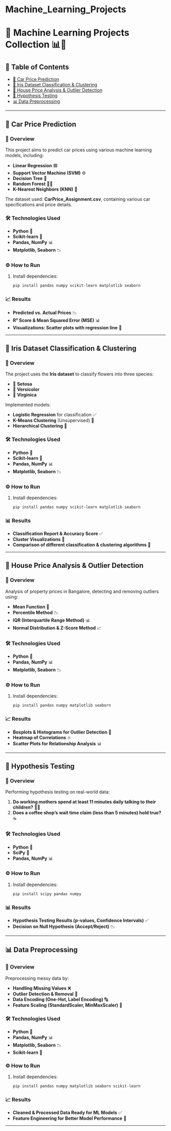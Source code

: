 # Machine_Learning_Projects
# 🚀 Machine Learning Projects Collection 📊🤖

## 📌 Table of Contents
- [🚗 Car Price Prediction](#-car-price-prediction)
- [🌸 Iris Dataset Classification & Clustering](#-iris-dataset-classification--clustering)
- [🏡 House Price Analysis & Outlier Detection](#-house-price-analysis--outlier-detection)
- [🧪 Hypothesis Testing](#-hypothesis-testing)
- [📊 Data Preprocessing](#-data-preprocessing)

---

## 🚗 Car Price Prediction

### 📖 Overview
This project aims to predict car prices using various machine learning models, including:
- **Linear Regression** 🟦
- **Support Vector Machine (SVM)** ⚙️
- **Decision Tree** 🌳
- **Random Forest** 🌲🌲
- **K-Nearest Neighbors (KNN)** 📌

The dataset used: **CarPrice_Assignment.csv**, containing various car specifications and price details.

### 🛠 Technologies Used
- **Python** 🐍
- **Scikit-learn** 🤖
- **Pandas, NumPy** 📊
- **Matplotlib, Seaborn** 📉

### ⚙️ How to Run
1. Install dependencies:
   ```bash
   pip install pandas numpy scikit-learn matplotlib seaborn
   ```

### 📈 Results
- **Predicted vs. Actual Prices** 📉
- **R² Score & Mean Squared Error (MSE)** 📊
- **Visualizations: Scatter plots with regression line** 🎨

---

## 🌸 Iris Dataset Classification & Clustering

### 📖 Overview
The project uses the **Iris dataset** to classify flowers into three species:
- 🌼 **Setosa**
- 🌿 **Versicolor**
- 🌺 **Virginica**

Implemented models:
- **Logistic Regression** for classification ✅
- **K-Means Clustering** (Unsupervised) 🎯
- **Hierarchical Clustering** 🔗

### 🛠 Technologies Used
- **Python** 🐍
- **Scikit-learn** 🤖
- **Pandas, NumPy** 📊
- **Matplotlib, Seaborn** 📉

### ⚙️ How to Run
1. Install dependencies:
   ```bash
   pip install pandas numpy scikit-learn matplotlib seaborn
   ```

### 📊 Results
- **Classification Report & Accuracy Score** ✅
- **Cluster Visualizations** 🎨
- **Comparison of different classification & clustering algorithms** 🤔

---

## 🏡 House Price Analysis & Outlier Detection

### 📖 Overview
Analysis of property prices in Bangalore, detecting and removing outliers using:
- **Mean Function** 📏
- **Percentile Method** 📉
- **IQR (Interquartile Range Method)** 📊
- **Normal Distribution & Z-Score Method** 📈

### 🛠 Technologies Used
- **Python** 🐍
- **Pandas, NumPy** 📊
- **Matplotlib, Seaborn** 📉

### ⚙️ How to Run
1. Install dependencies:
   ```bash
   pip install pandas numpy matplotlib seaborn
   ```

### 📈 Results
- **Boxplots & Histograms for Outlier Detection** 🏡
- **Heatmap of Correlations** 🔥
- **Scatter Plots for Relationship Analysis** 📊

---

## 🧪 Hypothesis Testing

### 📖 Overview
Performing hypothesis testing on real-world data:
1. **Do working mothers spend at least 11 minutes daily talking to their children?** 👩‍👦
2. **Does a coffee shop’s wait time claim (less than 5 minutes) hold true?** ☕

### 🛠 Technologies Used
- **Python** 🐍
- **SciPy** 🔬
- **Pandas, NumPy** 📊

### ⚙️ How to Run
1. Install dependencies:
   ```bash
   pip install scipy pandas numpy
   ```

### 📊 Results
- **Hypothesis Testing Results (p-values, Confidence Intervals)** ✅
- **Decision on Null Hypothesis (Accept/Reject)** 📉

---

## 📊 Data Preprocessing

### 📖 Overview
Preprocessing messy data by:
- **Handling Missing Values** ❌
- **Outlier Detection & Removal** 🚫
- **Data Encoding (One-Hot, Label Encoding)** 🔠
- **Feature Scaling (StandardScaler, MinMaxScaler)** 📏

### 🛠 Technologies Used
- **Python** 🐍
- **Pandas, NumPy** 📊
- **Matplotlib, Seaborn** 📉
- **Scikit-learn** 🤖

### ⚙️ How to Run
1. Install dependencies:
   ```bash
   pip install pandas numpy matplotlib seaborn scikit-learn
   ```

### 📈 Results
- **Cleaned & Processed Data Ready for ML Models** ✅
- **Feature Engineering for Better Model Performance** 🚀

---


